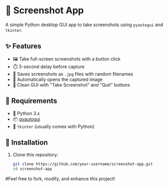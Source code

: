 # 📸 Screenshot App

A simple Python desktop GUI app to take screenshots using `pyautogui` and `tkinter`.

## ✨ Features

- 🖼️ Take full-screen screenshots with a button click
- ⏱️ 3-second delay before capture
- 💾 Saves screenshots as `.jpg` files with random filenames
- 📂 Automatically opens the captured image
- 🧰 Clean GUI with "Take Screenshot" and "Quit" buttons

## 🧱 Requirements

- 🐍 Python 3.x
- 📦 [pyautogui](https://pypi.org/project/pyautogui/)
- 🧮 `tkinter` (usually comes with Python)

## 🚀 Installation

1. Clone this repository:
   ```bash
   git clone https://github.com/your-username/screenshot-app.git
   cd screenshot-app
#Feel free to fork, modify, and enhance this project!

